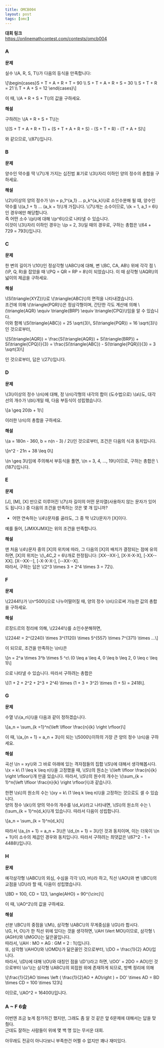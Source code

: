 ```yaml
---
title: OMCB004
layout: post
tags: [omc]
---
```

**대회 링크**  
<https://onlinemathcontest.com/contests/omcb004>

### A

**문제**

실수 \\(A, R, S, T\\)가 다음의 등식을 만족합니다:

\\[\begin{cases}S + T + A + R + T = 90 \\\\ S + T + A + R + S = 30 \\\\ S + T + R = 21 \\\\ T + A + S = 12 \end{cases}\\]

이 때, \\(A + R + S + T\\)의 값을 구하세요.

**해설**

구하려는 \\(A + R + S + T\\)는

\\[(S + T + A + R + T) + (S + T + A + R + S) - (S + T + R) - (T + A + S)\\]

와 같으므로, \\(87\\)입니다.

### B

**문제**

양수인 약수를 딱 \\(7\\\)개 가지는 십진법 표기로 \\(3\\)자리 이하인 양의 정수의 총합을 구하세요.

**해설**

\\(2\\)이상의 양의 정수가 \\(n = p_1^{a_1} ... p_k^{a_k}\\)로 소인수분해 될 떄, 양수인 약수를 \\((a_1 + 1) ... (a_k + 1)\\)개 가집니다. \\(7\\)개는 소수이므로, \\(k = 1, a_1 = 6\\)인 경우에만 해당합니다.  
즉 어떤 소수 \\(p\\)에 대해 \\(p^6\\)으로 나타낼 수 있습니다.  
이것이 \\(3\\)자리 이하인 경우는 \\(p = 2, 3\\)일 때의 경우로, 구하는 총합은 \\(64 + 729 = 793\\)입니다.

### C

**문제**

한 변의 길이가 \\(10\\)인 정삼각형 \\(ABC\\)에 대해, 변 \\(BC, CA, AB\\) 위에 각각 점 \\(\P, Q, R\)을 잡았을 때 \\(PQ = QR = RP = 8\\)이 되었습니다. 이 때 삼각형 \\(AQR\\)의 넓이의 제곱을 구하세요.

**해설**

\\(S(\triangle{XYZ})\\)로 \\(\triangle{ABC}\\)의 면적을 나타내겠습니다.  
조건에 의해 \\(\triangle{PQR}\\)은 정삼각형이며, 간단한 각도 계산에 의해 \\(\triangle{AQR} \equiv \triangle{BRP} \equiv \triangle{CPQ}\\)임을 알 수 있습니다.  
이와 함께 \\(S(\triangle{ABC}) = 25 \sqrt{3}\\, S(\triangle{PQR}) = 16 \sqrt{3}\\) 인 것으로부터,

\\[S(\triangle{AQR}) = \frac{S(\triangle{AQR}) + S(\triangle{BRP}) + S(\triangle{CPQ})}{3} = \frac{S(\triangle{ABC}) - S(\triangle{PQR})}{3} = 3 \sqrt{3}\\]

인 것으로부터, 답은 \\(27\\)입니다.

### D

**문제**

\\(3\\)이상의 정수 \\(n\\)에 대해, 정 \\(n\\)각형의 내각의 합이 (도수법으로) \\(a\\)도, 대각선의 개수가 \\(b\\)개일 때, 다음 부등식이 성립했습니다.

\\[a \geq 20(b + 1)\\]

이러한 \\(n\\)의 총합을 구하세요.

**해설**

\\(a = 180n - 360, b = n(n - 3) / 2\\)인 것으로부터, 조건은 다음의 식과 동치입니다.

\\[n^2 - 21n + 38 \leq 0\\]

\\(n \geq 3\\)임에 주의해서 부등식을 풀면, \\(n = 3, 4, ..., 19\\)이므로, 구하는 총합은 \\(187\\)입니다.

### E

**문제**

[J], [M], [X] 만으로 이루어진 \\(7\\)자 길이의 어떤 문자열(사용하지 않는 문자가 있어도 됩니다.) 중 다음의 조건을 만족하는 것은 몇 개 입니까?

- 어떤 연속하는 \\(4\\)문자를 골라도, 그 중 딱 \\(2\\)문자가 [X]이다.

예를 들어, [JMXXJMX]는 위의 조건을 만족합니다.

**해설**

맨 처음 \\(4\\)문자 중의 [X]의 위치에 따라, 그 다음의 [X]의 배치가 결정되는 점에 유의하면, [X]의 위치는 \\(\\_4C_2 = 6\\)개로 한정됩니다:  [XX--XX-], [X-X-X-X], [-XX--XX]. [X--XX--], [-X-X-X-], [--XX--X].  
따라서, 구하는 답은 \\(2^3 \times 3 + 2^4 \times 3 = 72\\).

### F

**문제**

\\(2244!\\)가 \\(n^500\\)으로 나누어떨어질 때, 양의 정수 \\(n\\)으로써 가능한 값의 총합을 구하세요.

**해설**

르장드르의 정리에 의해, \\(2244!\\)를 소인수분해하면,

\\[2244! = 2^{2240} \times 3^{1120} \times 5^{557} \times 7^{371} \times ...\\]

이 되므로, 조건을 만족하는 \\(n\\)은 

\\[n = 2^a \times 3^b \times 5 ^c\\ (0 \leq a \leq 4, 0 \leq b \leq 2, 0 \leq c \leq 1)\\]

으로 나타낼 수 있습니다. 따라서 구하려는 총합은

\\[(1 + 2 + 2^2 + 2^3 + 2^4) \times (1 + 3 + 3^2) \times (1 + 5) = 2418\\].

### G

**문제**

수열 \\(\\{a_n\\}\\)을 다음과 같이 정하겠습니다.

\\[a_n = \sum_{k =1}^n{\left \lfloor \frac{n}{k} \right \rfloor}\\]

이 때, \\(a_{n + 1} = a_n + 3\\)이 되는 \\(5000\\)이하의 가장 큰 양의 정수 \\(n\\)을 구하세요.

**해설**

곡선 \\(n = xy\\)와 그 바로 아래에 있는 격자점들의 집합 \\(S\\)에 대해서 생각해봅시다.  
\\(x = k\\ (1 \leq k \leq n)\\)을 고정했을 때, \\(S\\)의 원소는 \\(\left \lfloor \frac{n}{k} \right \rfloor\\)개 만큼 있습니다. 따라서, \\(S\\)의 원수의 개수는 \\(\sum_{k = 1}^n{\left \lfloor \frac{n}{k} \right \rfloor}\\)과 같습니다.

한편 \\(s\\)의 원소의 수는 \\(xy = k\\ (1 \leq k \leq n)\\)을 고정하는 것으로도 셀 수 있습니다.  
양의 정수 \\(k\\)의 양의 약수의 개수를 \\(d_k\\)라고 나타내면,  \\(S\\)의 원소의 수는 \\(\sum_{k = 1}^n{d_k}\\)개 있습니다. 따라서 다음이 성립합니다.

\\[a_n = \sum_{k = 1}^n{d_k}\\]

따라서 \\(a_{n + 1} = a_n + 3\\)은 \\(d_{n + 1} = 3\\)인 것과 동치이며, 이는 더욱이 \\(n + 1\\)이 소수의 제곱인 경우와 동치입니다. 따라서 구하려는 최댓값은 \\(67^2 - 1 = 4488\\)입니다.

### H

**문제**

예각삼각형 \\(ABC\\)의 외심, 수심을 각각 \\(O, H\\)라 하고, 직선 \\(AO\\)와 변 \\(BC\\)의 교점을 \\(D\\)라 할 때, 다음이 성립했습니다.

\\[BD = 100, CD = 123, \angle{AHO} = 90^{\circ}\\]

이 때, \\(AO^2\\)의 값을 구하세요.

**해설**

선분 \\(BC\\)의 중점을 \\(M\\), 삼각형 \\(ABC\\)의 무게중심을 \\(G\\)라 합시다.  
\\(G, H, O\\)가 한 직선 위에 있다는 것을 생각하면, \\(AH \Vert MO\\)이므로, 삼각형 \\(AGH\\)와 \\(MGO\\)는 닮은꼴입니다.  
따라서, \\(AH : MO = AG : GM = 2 : 1\\)입니다.  
또, 삼각형 \\(AHO\\)와 \\(OMD\\)가 닮은꼴인 것으로부터, \\(DO = \frac{1}{2} AO\\)입니다.  
따라서, \\(D\\)에 대해 \\(O\\)와 대칭인 점을 \\(D'\\)라고 하면, \\(OO' = 2DO = AO\\)인 것으로부터 \\(o'\\)는 삼각형 \\(ABC\\)의 외접원 위에 존재하게 되므로, 방벽 정리에 의해

\\[\frac{1}{2}AO \times \left ( \frac{1}{2}AO + AO\right ) = DO' \times AD  = BD \times CD = 100 \times 123\\]

이므로, \\(AO^2 = 16400\\)입니다.

### A ~ F 6솔

이번엔 조금 늦게 참가하긴 했지만, 그래도 좀 알 것 같은 앞 6문제에 대해서는 답을 맞췄다.  
근데도 잘하는 사람들이 위에 몇 백 명 있는 무서운 대회.

아무래도 전공이 아니다보니 부족한건 어쩔 수 없지만 꽤나 재미있다.